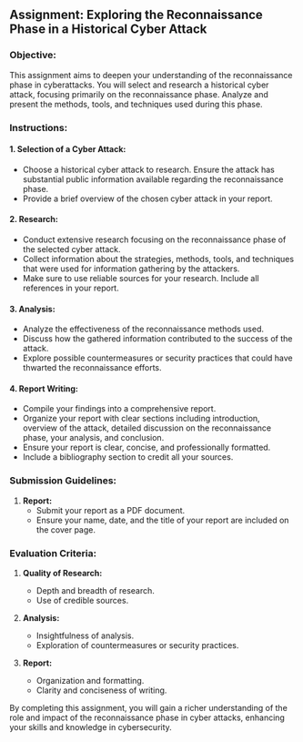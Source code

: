 ## Assignment: Exploring the Reconnaissance Phase in a Historical Cyber Attack

### Objective:

This assignment aims to deepen your understanding of the reconnaissance phase in cyberattacks. You will select and research a historical cyber attack, focusing primarily on the reconnaissance phase. Analyze and present the methods, tools, and techniques used during this phase.

### Instructions:

#### 1. **Selection of a Cyber Attack:**

- Choose a historical cyber attack to research. Ensure the attack has substantial public information available regarding the reconnaissance phase.
- Provide a brief overview of the chosen cyber attack in your report.

#### 2. **Research:**

- Conduct extensive research focusing on the reconnaissance phase of the selected cyber attack.
- Collect information about the strategies, methods, tools, and techniques that were used for information gathering by the attackers.
- Make sure to use reliable sources for your research. Include all references in your report.

#### 3. **Analysis:**

- Analyze the effectiveness of the reconnaissance methods used.
- Discuss how the gathered information contributed to the success of the attack.
- Explore possible countermeasures or security practices that could have thwarted the reconnaissance efforts.

#### 4. **Report Writing:**

- Compile your findings into a comprehensive report.
- Organize your report with clear sections including introduction, overview of the attack, detailed discussion on the reconnaissance phase, your analysis, and conclusion.
- Ensure your report is clear, concise, and professionally formatted.
- Include a bibliography section to credit all your sources.

### Submission Guidelines:

1. **Report:**
   - Submit your report as a PDF document.
   - Ensure your name, date, and the title of your report are included on the cover page.

### Evaluation Criteria:

1. **Quality of Research:**

   - Depth and breadth of research.
   - Use of credible sources.

1. **Analysis:**

   - Insightfulness of analysis.
   - Exploration of countermeasures or security practices.

1. **Report:**

   - Organization and formatting.
   - Clarity and conciseness of writing.

By completing this assignment, you will gain a richer understanding of the role and impact of the reconnaissance phase in cyber attacks, enhancing your skills and knowledge in cybersecurity.
